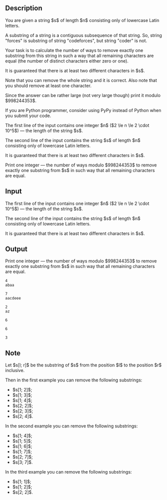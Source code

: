 ## Description

<div><p>You are given a string $s$ of length $n$ consisting only of lowercase Latin letters.</p><p>A substring of a string is a contiguous subsequence of that string. So, string "<span class="tex-font-style-tt">forces</span>" is substring of string "<span class="tex-font-style-tt">codeforces</span>", but string "<span class="tex-font-style-tt">coder</span>" is not.</p><p>Your task is to calculate the number of ways to remove <span class="tex-font-style-bf">exactly</span> one substring from this string in such a way that <span class="tex-font-style-bf">all</span> remaining characters are <span class="tex-font-style-bf">equal</span> (the number of distinct characters either zero or one).</p><p>It is guaranteed that there is <span class="tex-font-style-bf">at least two</span> different characters in $s$.</p><p>Note that you <span class="tex-font-style-bf">can</span> remove the whole string and it is correct. Also note that you should <span class="tex-font-style-bf">remove at least one character</span>.</p><p>Since the answer can be rather large (not very large though) print it modulo $998244353$.</p><p><span class="tex-font-style-bf">If you are Python programmer, consider using PyPy instead of Python when you submit your code.</span></p></div><div class="input-specification"><p>The first line of the input contains one integer $n$ ($2 \le n \le 2 \cdot 10^5$) — the length of the string $s$.</p><p>The second line of the input contains the string $s$ of length $n$ consisting only of lowercase Latin letters.</p><p>It is guaranteed that there is <span class="tex-font-style-bf">at least two</span> different characters in $s$.</p></div><div class="output-specification"><p>Print one integer — the number of ways modulo $998244353$ to remove <span class="tex-font-style-bf">exactly</span> one substring from $s$ in such way that <span class="tex-font-style-bf">all</span> remaining characters are <span class="tex-font-style-bf">equal</span>.</p></div>

## Input

<p>The first line of the input contains one integer $n$ ($2 \le n \le 2 \cdot 10^5$) — the length of the string $s$.</p><p>The second line of the input contains the string $s$ of length $n$ consisting only of lowercase Latin letters.</p><p>It is guaranteed that there is <span class="tex-font-style-bf">at least two</span> different characters in $s$.</p>

## Output

<p>Print one integer — the number of ways modulo $998244353$ to remove <span class="tex-font-style-bf">exactly</span> one substring from $s$ in such way that <span class="tex-font-style-bf">all</span> remaining characters are <span class="tex-font-style-bf">equal</span>.</p>





```input1
4
abaa
```




```input2
7
aacdeee
```




```input3
2
az
```




```output1
6
```




```output2
6
```




```output3
3
```



## Note

<p>Let $s[l; r]$ be the substring of $s$ from the position $l$ to the position $r$ inclusive.</p><p>Then in the first example you can remove the following substrings: </p><ul> <li> $s[1; 2]$; </li><li> $s[1; 3]$; </li><li> $s[1; 4]$; </li><li> $s[2; 2]$; </li><li> $s[2; 3]$; </li><li> $s[2; 4]$. </li></ul><p>In the second example you can remove the following substrings: </p><ul> <li> $s[1; 4]$; </li><li> $s[1; 5]$; </li><li> $s[1; 6]$; </li><li> $s[1; 7]$; </li><li> $s[2; 7]$; </li><li> $s[3; 7]$. </li></ul><p>In the third example you can remove the following substrings: </p><ul> <li> $s[1; 1]$; </li><li> $s[1; 2]$; </li><li> $s[2; 2]$. </li></ul>
